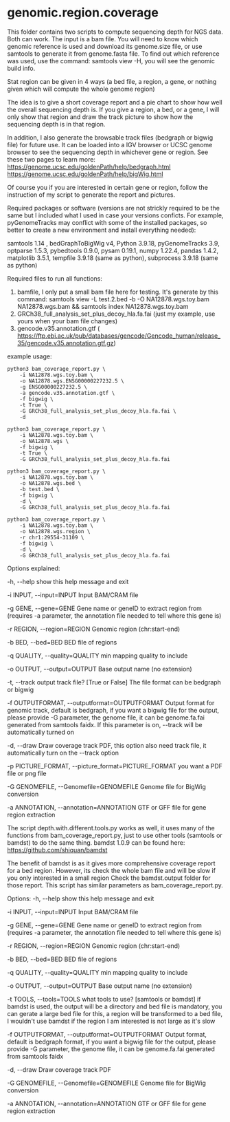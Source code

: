 # genomic.region.coverage
This folder contains two scripts to compute sequencing depth for NGS data. Both 
can work. The input is a bam file. You will need to know which genomic reference 
is used and download its genome.size file, or use samtools to generate it 
from genome.fasta file. To find out which reference was used, use the command: 
samtools view -H, you will see the genomic build info. 

Stat region can be given in 4 ways (a bed file, a region, a gene, or nothing 
given which will compute the whole genome region)

The idea is to give a short coverage report and a pie chart to show how well 
the overall sequencing depth is. If you give a region, a bed, or a gene, I will 
only show that region and draw the track picture to show how the sequencing depth 
is in that region. 

In addition, I also generate the browsable track files (bedgraph or bigwig file)
for future use. It can be loaded into a IGV browser or UCSC genome browser to see
the sequencing depth in whichever gene or region. See these two pages to learn more:
https://genome.ucsc.edu/goldenPath/help/bedgraph.html
https://genome.ucsc.edu/goldenPath/help/bigWig.html

Of course you if you are interested in certain gene or region,
follow the instruction of my script to generate the report and pictures. 

Required packages or software (versions are not strickly required to be the same but 
I included what I used in case your versions conficts. For example, pyGenomeTracks may 
conflict with some of the installed packages, so better to create a new environment 
and install everything needed):

samtools 1.14 , bedGraphToBigWig v4,  Python 3.9.18, pyGenomeTracks 3.9, optparse 1.5.3, 
pybedtools 0.9.0, pysam 0.19.1, numpy 1.22.4, pandas 1.4.2, matplotlib 3.5.1, 
tempfile 3.9.18 (same as python), subprocess 3.9.18 (same as python)

Required files to run all functions:
1) bamfile, I only put a small bam file here for testing. It's generate by this command: 
    samtools view -L test.2.bed -b -O NA12878.wgs.toy.bam NA12878.wgs.bam && samtools index NA12878.wgs.toy.bam
2) GRCh38_full_analysis_set_plus_decoy_hla.fa.fai (just my example, use yours when your bam file changes)
3) gencode.v35.annotation.gtf ( https://ftp.ebi.ac.uk/pub/databases/gencode/Gencode_human/release_35/gencode.v35.annotation.gtf.gz)

example usage: 

    python3 bam_coverage_report.py \
        -i NA12878.wgs.toy.bam \
        -o NA12878.wgs.ENSG00000227232.5 \
        -g ENSG00000227232.5 \
        -a gencode.v35.annotation.gtf \
        -f bigwig \
        -t True \
        -G GRCh38_full_analysis_set_plus_decoy_hla.fa.fai \
        -d 

    python3 bam_coverage_report.py \
        -i NA12878.wgs.toy.bam \
        -o NA12878.wgs \
        -f bigwig \
        -t True \
        -G GRCh38_full_analysis_set_plus_decoy_hla.fa.fai
    
    python3 bam_coverage_report.py \
        -i NA12878.wgs.toy.bam \
        -o NA12878.wgs.bed \
        -b test.bed \
        -f bigwig \
        -d \
        -G GRCh38_full_analysis_set_plus_decoy_hla.fa.fai 
    
    python3 bam_coverage_report.py \
        -i NA12878.wgs.toy.bam \
        -o NA12878.wgs.region \
        -r chr1:29554-31109 \
        -f bigwig \
        -d \
        -G GRCh38_full_analysis_set_plus_decoy_hla.fa.fai 

 Options explained:

  -h, --help            show this help message and exit
  
  -i INPUT, --input=INPUT
                        Input BAM/CRAM file
                        
  -g GENE, --gene=GENE  Gene name or geneID to extract region from (requires
                        -a parameter, the annotation file needed to tell where
                        this gene is)
                        
  -r REGION, --region=REGION
                        Genomic region (chr:start-end)
                        
  -b BED, --bed=BED     BED file of regions
  
  -q QUALITY, --quality=QUALITY
                        min mapping quality to include
                        
  -o OUTPUT, --output=OUTPUT
                        Base output name (no extension)
                        
  -t, --track           output track file? [True or False] The file format can
                        be bedgraph or bigwig
                        
  -f OUTPUTFORMAT, --outputformat=OUTPUTFORMAT
                        Output format for genomic track, default is bedgraph,
                        if you want a bigwig file for the output, please
                        provide -G parameter, the genome file, it can be
                        genome.fa.fai generated from samtools faidx. If this
                        parameter is on, --track will be automatically turned on
                        
  -d, --draw            Draw coverage track PDF, this option also need track
                        file, it automatically turn on the --track option
                        
  -p PICTURE_FORMAT, --picture_format=PICTURE_FORMAT
                        you want a PDF file or png file
                        
  -G GENOMEFILE, --Genomefile=GENOMEFILE
                        Genome file for BigWig conversion
                        
  -a ANNOTATION, --annotation=ANNOTATION
                        GTF or GFF file for gene region extraction

The script depth.with.different.tools.py works as well, it uses many of the functions from bam_coverage_report.py, 
just to use other tools (samtools or bamdst) to do the same thing. 
bamdst 1.0.9 can be found here: https://github.com/shiquan/bamdst

The benefit of bamdst is as it gives more comprehensive coverage report for a bed region. 
However, its check the whole bam file and will be slow if you only interested in a small
region Check the bamdst.output folder for those report. This script has similar parameters 
as bam_coverage_report.py. 

Options:
  -h, --help            show this help message and exit
  
  -i INPUT, --input=INPUT
                        Input BAM/CRAM file
                        
  -g GENE, --gene=GENE  Gene name or geneID to extract region from (requires
                        -a parameter, the annotation file needed to tell where
                        this gene is)
                        
  -r REGION, --region=REGION
                        Genomic region (chr:start-end)
                        
  -b BED, --bed=BED     BED file of regions
  
  -q QUALITY, --quality=QUALITY
                        min mapping quality to include
                        
  -o OUTPUT, --output=OUTPUT
                        Base output name (no extension)
                        
  -t TOOLS, --tools=TOOLS
                        what tools to use? [samtools or bamdst] if bamdst is
                        used, the output will be a directory and bed file is
                        mandatory, you can gerate a large bed file for this, a
                        region will be transformed to a bed file, I wouldn't
                        use bamdst if the region I am interested is not large
                        as it's slow
                        
  -f OUTPUTFORMAT, --outputformat=OUTPUTFORMAT
                        Output format, default is bedgraph format, if you want
                        a bigwig file for the output, please provide -G
                        parameter, the genome file, it can be genome.fa.fai
                        generated from samtools faidx
                        
  -d, --draw            Draw coverage track PDF
  
  -G GENOMEFILE, --Genomefile=GENOMEFILE
                        Genome file for BigWig conversion
                        
  -a ANNOTATION, --annotation=ANNOTATION
                        GTF or GFF file for gene region extraction
                        




